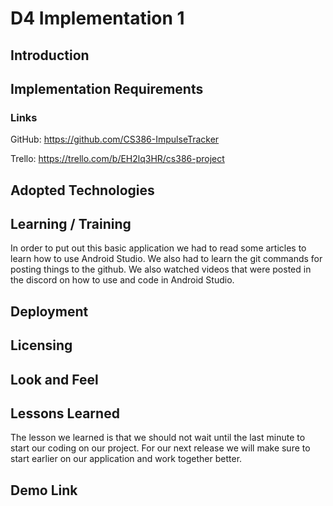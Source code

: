 # D4 Implementation 1

## Introduction 


## Implementation Requirements 


### Links 
GitHub: <https://github.com/CS386-ImpulseTracker>

Trello: <https://trello.com/b/EH2lq3HR/cs386-project>

## Adopted Technologies


## Learning / Training 
In order to put out this basic application we had to read some articles to learn how to use Android Studio. We also had to learn the git commands for posting things to the github. We also watched videos that were posted in the discord on how to use and code in Android Studio.

## Deployment


## Licensing 


## Look and Feel


## Lessons Learned
The lesson we learned is that we should not wait until the last minute to start our coding on our project. For our next release we will make sure to start earlier on our application and work together better.

## Demo Link
<link to video here>